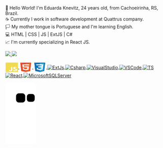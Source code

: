 👋 Hello World! I'm Eduarda Knevitz, 24 years old, from Cachoeirinha, RS, Brazil.</br>
☕ Currently I work in software development at Quattrus company.</br>
🏳️ My mother tongue is Portuguese and I'm learning English.</br>
💻 HTML | CSS | JS | ExtJS | C#</br>
📈 I'm currently specializing in React JS.</br>

<div>
  <a href="https://github.com/eduardaknevitz">
  <img height="150em" src="https://github-readme-stats.vercel.app/api?username=eduardaknevitz&show_icons=true&theme=gotham&include_all_commits=true&count_private=true"/>
  <img height="150em" src="https://github-readme-stats.vercel.app/api/top-langs/?username=eduardaknevitz&layout=compact&langs_count=7&theme=gotham"/> 
</div>

<div style="display: inline_block"><br>
  <img align="center" alt="JS" height="30" width="40" src="https://raw.githubusercontent.com/devicons/devicon/master/icons/javascript/javascript-plain.svg">
  <img align="center" alt="HTML" height="30" width="40" src="https://raw.githubusercontent.com/devicons/devicon/master/icons/html5/html5-original.svg">
  <img align="center" alt="CSS" height="30" width="40" src="https://raw.githubusercontent.com/devicons/devicon/master/icons/css3/css3-original.svg">
  <img align="center" alt="ExtJs" height="30" width="30" src='https://www.sencha.com/wp-content/uploads/2021/11/icon-product-ExtJS-removebg-preview.png'>
  <img align="center" alt="Csharp" height="30" width="40" src="https://cdn.jsdelivr.net/gh/devicons/devicon/icons/csharp/csharp-original.svg">
  <img align="center" alt="VisualStudio" height="30" width="40" src="https://cdn.jsdelivr.net/gh/devicons/devicon/icons/visualstudio/visualstudio-plain.svg">
  <img align="center" alt="VSCode" height="30" width="40" src="https://cdn.jsdelivr.net/gh/devicons/devicon/icons/vscode/vscode-original.svg">
  <img align="center" alt="TS" height="30" width="40" src="https://cdn.jsdelivr.net/gh/devicons/devicon/icons/typescript/typescript-original.svg">
  <img align="center" alt="React" height="30" width="40" src="https://cdn.jsdelivr.net/gh/devicons/devicon/icons/react/react-original.svg">
  <img align="center" alt="MicrosoftSQLServer" height="30" width="40" src="https://cdn.jsdelivr.net/gh/devicons/devicon/icons/microsoftsqlserver/microsoftsqlserver-plain.svg">
</div>

<div> 
  
  ![Snake animation](https://github.com/rafaballerini/rafaballerini/blob/output/github-contribution-grid-snake.svg)

</div>
 
